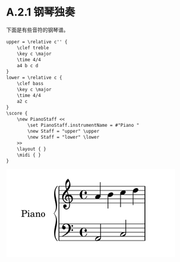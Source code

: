 # A.2.1 钢琴独奏

下面是有些音符的钢琴谱。

```text
upper = \relative c'' {
    \clef treble
    \key c \major
    \time 4/4
    a4 b c d
}
lower = \relative c {
    \clef bass
    \key c \major
    \time 4/4
    a2 c
}
\score {
    \new PianoStaff <<
        \set PianoStaff.instrumentName = #"Piano "
        \new Staff = "upper" \upper
        \new Staff = "lower" \lower
    >>
    \layout { }
    \midi { }
}
```

![](../../.gitbook/assets/appendix-a-2.1.png)

